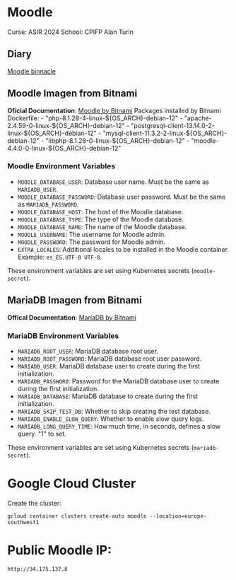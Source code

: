 # Moodle
Curse: ASIR 2024
School: CPIFP Alan Turin

## Diary
[Moodle binnacle](https://docs.google.com/document/d/1KNaS97n7dDzfjWdDSxk-xkjukFkCoAAS8Q0o4S3_wx4/edit?usp=sharing)

## Moodle Imagen from Bitnami
**Oficial Documentation**: [Moodle by Bitnami](https://github.com/bitnami/containers/tree/main/bitnami/moodle#bitnami-lms-powered-by-moodle-lms)
Packages installed by Bitnami Dockerfile:
    - "php-8.1.28-4-linux-${OS_ARCH}-debian-12"
    - "apache-2.4.59-0-linux-${OS_ARCH}-debian-12"
    - "postgresql-client-13.14.0-2-linux-${OS_ARCH}-debian-12"
    - "mysql-client-11.3.2-2-linux-${OS_ARCH}-debian-12"
    - "libphp-8.1.28-0-linux-${OS_ARCH}-debian-12"
    - "moodle-4.4.0-0-linux-${OS_ARCH}-debian-12"

### Moodle Environment Variables
- `MOODLE_DATABASE_USER`: Database user name. Must be the same as `MARIADB_USER`.
- `MOODLE_DATABASE_PASSWORD`: Database user password. Must be the same as `MARIADB_PASSWORD`.
- `MOODLE_DATABASE_HOST`: The host of the Moodle database.
- `MOODLE_DATABASE_TYPE`: The type of the Moodle database.
- `MOODLE_DATABASE_NAME`: The name of the Moodle database.
- `MOODLE_USERNAME`: The username for Moodle admin.
- `MOODLE_PASSWORD`: The password for Moodle admin.
- `EXTRA_LOCALES`: Additional locales to be installed in the Moodle container. Example: `es_ES.UTF-8 UTF-8`.

These environment variables are set using Kubernetes secrets (`moodle-secret`).

## MariaDB Imagen from Bitnami
**Offical Documentation**: [MariaDB by Bitnami](https://github.com/bitnami/containers/tree/main/bitnami/mariadb)

### MariaDB Environment Variables
- `MARIADB_ROOT_USER`: MariaDB database root user.
- `MARIADB_ROOT_PASSWORD`: MariaDB database root user password.
- `MARIADB_USER`: MariaDB database user to create during the first initialization. 
- `MARIADB_PASSWORD`: Password for the MariaDB database user to create during the first initialization. 
- `MARIADB_DATABASE`: MariaDB database to create during the first initialization.
- `MARIADB_SKIP_TEST_DB`: Whether to skip creating the test database.
- `MARIADB_ENABLE_SLOW_QUERY`: Whether to enable slow query logs. 
- `MARIADB_LONG_QUERY_TIME`: How much time, in seconds, defines a slow query. "1" to set.

These environment variables are set using Kubernetes secrets (`mariadb-secret`).

# Google Cloud Cluster
Create the cluster:
``` console
gcloud container clusters create-auto moodle --location=europe-southwest1
```
# Public Moodle IP:
    http://34.175.137.8